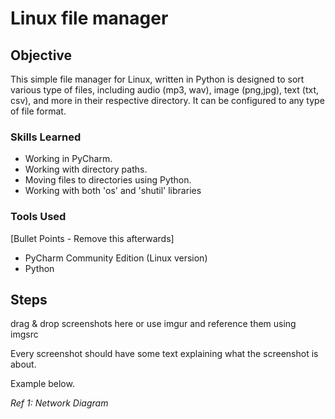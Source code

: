 # Linux file manager

## Objective

This simple file manager for Linux, written in Python is designed to sort various type of files, including audio (mp3, wav), image (png,jpg), text (txt, csv), and more in their respective directory. It can be configured to any type of file format.

### Skills Learned

- Working in PyCharm.
- Working with directory paths.
- Moving files to directories using Python.
- Working with both 'os' and 'shutil' libraries

### Tools Used
[Bullet Points - Remove this afterwards]

- PyCharm Community Edition (Linux version)
- Python
  
## Steps
drag & drop screenshots here or use imgur and reference them using imgsrc

Every screenshot should have some text explaining what the screenshot is about.

Example below.

*Ref 1: Network Diagram*
